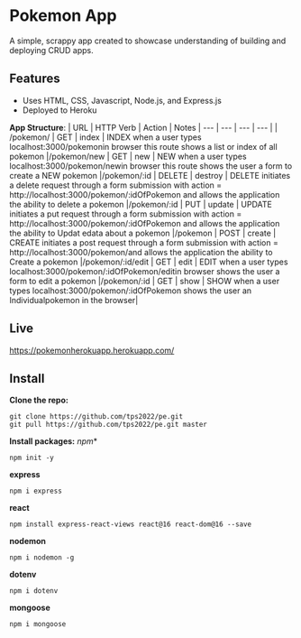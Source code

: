 # Pokemon App
A simple, scrappy app created to showcase understanding of building and deploying CRUD apps.

## Features
- Uses HTML, CSS, Javascript, Node.js, and Express.js
- Deployed to Heroku

**App Structure**:
| URL | HTTP Verb | Action | Notes
| --- | --- | --- | --- | 
| /pokemon/ | GET | index | INDEX when a user types localhost:3000/pokemonin browser this route shows a list or index of all pokemon
|/pokemon/new | GET | new | NEW when a user types localhost:3000/pokemon/newin browser this route shows the user a form to create a NEW pokemon
|/pokemon/:id | DELETE | destroy | DELETE initiates a delete request through a form submission with action = http://localhost:3000/pokemon/:idOfPokemon and allows the application the ability to delete a pokemon
|/pokemon/:id | PUT | update | UPDATE initiates a put request through a form submission with action = http://localhost:3000/pokemon/:idOfPokemon and allows the application the ability to Updat edata about a pokemon
|/pokemon | POST | create | CREATE initiates a post request through a form submission with action = http://localhost:3000/pokemon/and allows the application the ability to Create a pokemon
|/pokemon/:id/edit | GET | edit | EDIT when a user types localhost:3000/pokemon/:idOfPokemon/editin browser shows the user a form to edit a pokemon
|/pokemon/:id | GET | show | SHOW when a user types localhost:3000/pokemon/:idOfPokemon shows the user an Individualpokemon in the browser|

## Live
https://pokemonherokuapp.herokuapp.com/

## Install
**Clone the repo:**
```
git clone https://github.com/tps2022/pe.git
git pull https://github.com/tps2022/pe.git master
```
**Install packages:**
*npm**
```
npm init -y
```
**express**
```
npm i express
```
**react**
```
npm install express-react-views react@16 react-dom@16 --save
```
**nodemon**
```
npm i nodemon -g
```
**dotenv**
```
npm i dotenv
```
**mongoose**
```
npm i mongoose 
```
